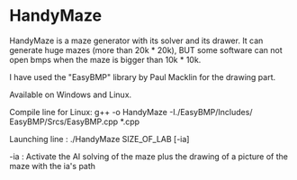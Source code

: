 HandyMaze
=========

HandyMaze is a maze generator with its solver and its drawer. It can generate huge mazes (more than 20k * 20k), BUT some software can not open bmps when the maze is bigger than 10k * 10k.

I have used the "EasyBMP" library by Paul Macklin for the drawing part.

Available on Windows and Linux.

Compile line for Linux:
g++ -o HandyMaze -I./EasyBMP/Includes/ EasyBMP/Srcs/EasyBMP.cpp *.cpp

Launching line :
./HandyMaze SIZE_OF_LAB [-ia]

-ia : Activate the AI solving of the maze plus the drawing of a picture of the maze with the ia's path
